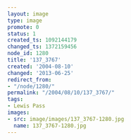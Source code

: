 ```yaml
---
layout: image
type: image
promote: 0
status: 1
created_ts: 1092144179
changed_ts: 1372159456
node_id: 1280
title: '137_3767'
created: '2004-08-10'
changed: '2013-06-25'
redirect_from:
- "/node/1280/"
permalink: "/2004/08/10/137_3767/"
tags:
- Lewis Pass
images:
- src: image/images/137_3767-1280.jpg
  name: 137_3767-1280.jpg
---
```


